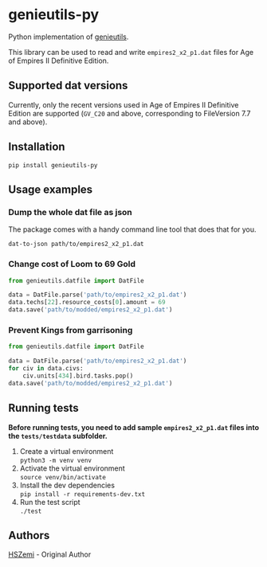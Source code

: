 # genieutils-py

Python implementation of [genieutils](https://github.com/Tapsa/genieutils).

This library can be used to read and write `empires2_x2_p1.dat` files for Age of Empires II Definitive Edition.


## Supported dat versions

Currently, only the recent versions used in Age of Empires II Definitive Edition are supported
(`GV_C20` and above, corresponding to FileVersion 7.7 and above).


## Installation

```shell
pip install genieutils-py
```

## Usage examples

### Dump the whole dat file as json

The package comes with a handy command line tool that does that for you.

```shell
dat-to-json path/to/empires2_x2_p1.dat
```


### Change cost of Loom to 69 Gold

```python
from genieutils.datfile import DatFile

data = DatFile.parse('path/to/empires2_x2_p1.dat')
data.techs[22].resource_costs[0].amount = 69
data.save('path/to/modded/empires2_x2_p1.dat')
```

### Prevent Kings from garrisoning

```python
from genieutils.datfile import DatFile

data = DatFile.parse('path/to/empires2_x2_p1.dat')
for civ in data.civs:
    civ.units[434].bird.tasks.pop()
data.save('path/to/modded/empires2_x2_p1.dat')
```

## Running tests

**Before running tests, you need to add sample `empires2_x2_p1.dat` files into the `tests/testdata` subfolder.**

1. Create a virtual environment  
   `python3 -m venv venv`
2. Activate the virtual environment  
   `source venv/bin/activate`
3. Install the dev dependencies  
   `pip install -r requirements-dev.txt`
4. Run the test script  
   `./test`


## Authors

[HSZemi](https://github.com/hszemi) - Original Author
